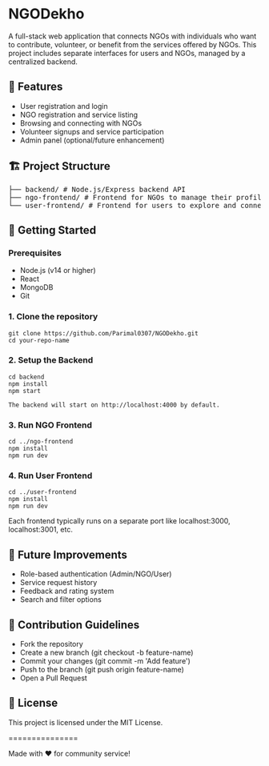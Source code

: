 # NGODekho
A full-stack web application that connects NGOs with individuals who want to contribute, volunteer, or benefit from the services offered by NGOs. This project includes separate interfaces for users and NGOs, managed by a centralized backend.

## 🌟 Features
* User registration and login
* NGO registration and service listing
* Browsing and connecting with NGOs
* Volunteer signups and service participation
* Admin panel (optional/future enhancement)

## 🏗️ Project Structure
<!-- ├── backend/ # Node.js/Express backend API 
├── ngo-frontend/ # Frontend for NGOs to manage their profiles and services 
├── user-frontend/ # Frontend for users to explore and connect with NGOs   -->
<pre>
├── backend/ # Node.js/Express backend API 
├── ngo-frontend/ # Frontend for NGOs to manage their profiles and services 
└── user-frontend/ # Frontend for users to explore and connect with NGOs
</pre>

## 🚀 Getting Started

### Prerequisites
* Node.js (v14 or higher)
* React
* MongoDB
* Git

### 1. Clone the repository
    git clone https://github.com/Parimal0307/NGODekho.git
    cd your-repo-name

### 2. Setup the Backend
    cd backend
    npm install
    npm start

    The backend will start on http://localhost:4000 by default.

### 3. Run NGO Frontend
    cd ../ngo-frontend
    npm install
    npm run dev

### 4. Run User Frontend
    cd ../user-frontend
    npm install
    npm run dev

Each frontend typically runs on a separate port like localhost:3000, localhost:3001, etc.

## 📂 Future Improvements
* Role-based authentication (Admin/NGO/User)
* Service request history
* Feedback and rating system
* Search and filter options

## 🙌 Contribution Guidelines
* Fork the repository
* Create a new branch (git checkout -b feature-name)
* Commit your changes (git commit -m 'Add feature')
* Push to the branch (git push origin feature-name)
* Open a Pull Request

## 📄 License
This project is licensed under the MIT License.

===============

Made with ❤️ for community service!